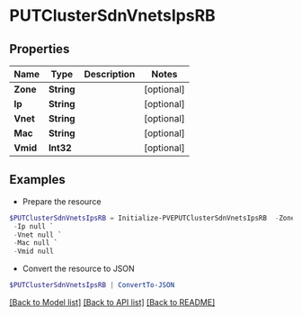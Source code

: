 # PUTClusterSdnVnetsIpsRB
## Properties

Name | Type | Description | Notes
------------ | ------------- | ------------- | -------------
**Zone** | **String** |  | [optional] 
**Ip** | **String** |  | [optional] 
**Vnet** | **String** |  | [optional] 
**Mac** | **String** |  | [optional] 
**Vmid** | **Int32** |  | [optional] 

## Examples

- Prepare the resource
```powershell
$PUTClusterSdnVnetsIpsRB = Initialize-PVEPUTClusterSdnVnetsIpsRB  -Zone null `
 -Ip null `
 -Vnet null `
 -Mac null `
 -Vmid null
```

- Convert the resource to JSON
```powershell
$PUTClusterSdnVnetsIpsRB | ConvertTo-JSON
```

[[Back to Model list]](../README.md#documentation-for-models) [[Back to API list]](../README.md#documentation-for-api-endpoints) [[Back to README]](../README.md)

